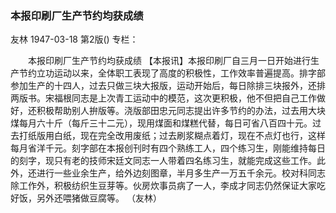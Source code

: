 ### 本报印刷厂生产节约均获成绩
友林
1947-03-18
第2版()
专栏：

　　本报印刷厂生产节约均获成绩
    【本报讯】本报印刷厂自三月一日开始进行生产节约立功运动以来，全体职工表现了高度的积极性，工作效率普遍提高。排字部参加生产的十四人，过去只做三块大报版，运动开始后，每日除排三块报外，还排两版书。宋福根同志是上次青工运动中的模范，这次更积极，他不但把自己工作做好，还积极帮助别人拚版等。浇版部田忠元同志提出许多节约的办法，过去用大块煤每月六十斤（每斤三十二元），现用煤面和煤糕代替，每日可省八百四十元。过去打纸版用白纸，现在完全改用废纸；过去刷浆糊点着灯，现在不点灯也行，这样每月省洋千元。刻字部在本报创刊时有四个熟练工人，四个练习生，刚能维持每日的刻字，现只有老的技师宋廷文同志一人带着四名练习生，就能完成这些工作。此外，还进行一些业余生产，给外边刻图章，半月多生产一万五千余元。校对科同志除工作外，积极纺织生豆芽等。伙房炊事员病了一人，李成才同志仍然保证大家吃好饭，另外还喂猪做豆腐等。
                  （友林）
